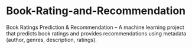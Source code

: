 # Book-Rating-and-Recommendation
Book Ratings Prediction &amp; Recommendation – A machine learning project that predicts book ratings and provides recommendations using metadata (author, genres, description, ratings).
